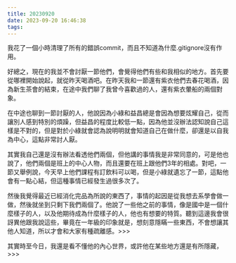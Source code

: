```yaml
---
title: 20230920
date: 2023-09-20 16:46:38
tags:
---
```

我花了一個小時清理了所有的錯誤commit，而且不知道為什麼.gitignore沒有作用。

好總之，現在的我並不會討厭一節他們，會覺得他們有些和我相似的地方。首先要從哪裡開始說起，就從昨天喝酒吧。在昨天我和一節還有紫衣他們去春花喝酒，因為新生茶會的結束，在途中我們聊了我曾今喜歡過的人，還有紫衣暈船的兩個對象。

在中途也聊到一節討厭的人，他說因為小綠和益昌總是會因為想要炫耀自己，從而讓別人感到特別的煩躁，但益昌的程度比較低一點，因為他並沒辦法認知說自己這樣是不對的，但是對於小綠就會認為說明明就會知道自己在做什麼，卻還是以自我為中心，這點非常討人厭。

其實我自己還是沒有辦法看透他們兩個，但他講的事情我是非常同意的，可是他也說了，他們兩個是班上的中心人物，而且還要在班上跟他們3年的相處。對吧，一節又舉例說，今天早上他們課程有訂飲料可以喝，但是小綠就遺忘了一節，這點他會有一點心結，但這種事情已經發生過很多次了。

然後我覺得最近已經消化完品為所說的東西了，事情的起因是從我想去系學會做一做，然後就坐到只剩下我們兩個了。他說了一些他之前的事情，像是國中是一個什麼樣子的人，以及他期待成為什麼樣子的人，他也有想要的特質。聽到這邊我會很訝異他跟我說這些，畢竟在一年級的印象就是，想刻意隱瞞一些東西，不會想讓其他人知道，所以才會和大家有種疏離感。>>>

其實時至今日，我還是看不懂他的內心世界，或許他在某些地方還是有所隱藏，>>>
